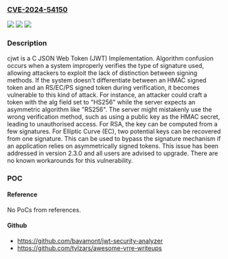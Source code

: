 ### [CVE-2024-54150](https://cve.mitre.org/cgi-bin/cvename.cgi?name=CVE-2024-54150)
![](https://img.shields.io/static/v1?label=Product&message=cjwt&color=blue)
![](https://img.shields.io/static/v1?label=Version&message=%3D%20%3C%202.3.0%20&color=brighgreen)
![](https://img.shields.io/static/v1?label=Vulnerability&message=CWE-347%3A%20Improper%20Verification%20of%20Cryptographic%20Signature&color=brighgreen)

### Description

cjwt is a C JSON Web Token (JWT) Implementation. Algorithm confusion occurs when a system improperly verifies the type of signature used, allowing attackers to exploit the lack of distinction between signing methods.  If the system doesn't differentiate between an HMAC signed token and an RS/EC/PS signed token during verification, it becomes vulnerable to this kind of attack. For instance, an attacker could craft a token with the alg field set to "HS256" while the server expects an asymmetric algorithm like "RS256". The server might mistakenly use the wrong verification method, such as using a public key as the HMAC secret, leading to unauthorised access. For RSA, the key can be computed from a few signatures. For Elliptic Curve (EC), two potential keys can be recovered from one signature. This can be used to bypass the signature mechanism if an application relies on asymmetrically signed tokens. This issue has been addressed in version 2.3.0 and all users are advised to upgrade. There are no known workarounds for this vulnerability.

### POC

#### Reference
No PoCs from references.

#### Github
- https://github.com/bavamont/jwt-security-analyzer
- https://github.com/tylzars/awesome-vrre-writeups

